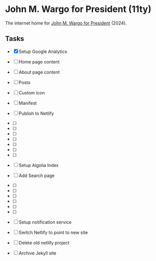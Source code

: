 # John M. Wargo for President (11ty)

The internet home for [John M. Wargo for President](https://wargo2024.com) (2024).

## Tasks

* [x] Setup Google Analytics
* [ ] Home page content
* [ ] About page content
* [ ] Posts
* [ ] Custom icon 
* [ ] Manifest
* [ ] Publish to Netlify
* [ ] 
* [ ] 
* [ ] 
* [ ] 
* [ ] 
* [ ] 
* [ ] 

* [ ] Setup Algolia Index
* [ ] Add Search page
* [ ] 
* [ ] 
* [ ] 
* [ ] 
* [ ] 
* [ ] 
* [ ] Setup notification service
* [ ] Switch Netlify to point to new site
* [ ] Delete old netlify project
* [ ] Archive Jekyll site